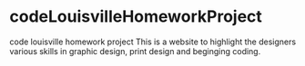 # codeLouisvilleHomeworkProject
code louisville homework project
This is a website to highlight the designers various skills in graphic design, print design and beginging coding.